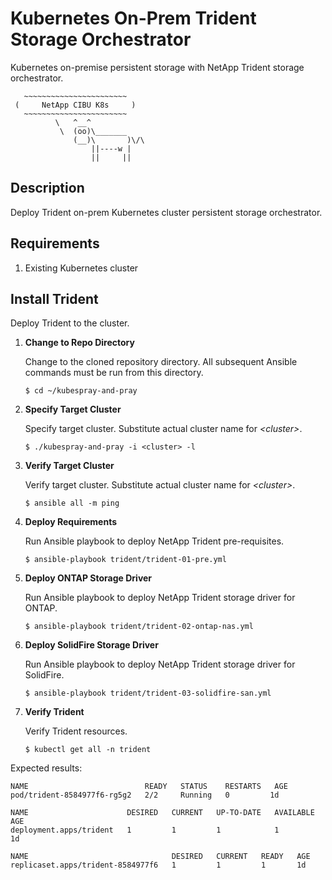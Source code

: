 # Kubernetes On-Prem Trident Storage Orchestrator #

Kubernetes on-premise persistent storage with NetApp Trident storage orchestrator.

```
   ~~~~~~~~~~~~~~~~~~~~~~~
 (     NetApp CIBU K8s     )
   ~~~~~~~~~~~~~~~~~~~~~~~
          \   ^__^
           \  (oo)\_______
              (__)\       )\/\
                  ||----w |
                  ||     ||
```

## Description ##

Deploy Trident on-prem Kubernetes cluster persistent storage orchestrator.

## Requirements ##

1. Existing Kubernetes cluster 

## Install Trident ##

Deploy Trident to the cluster.  

1. __Change to Repo Directory__

    Change to the cloned repository directory.  All subsequent Ansible commands must be run from this directory. 

   `$ cd ~/kubespray-and-pray`  

2. __Specify Target Cluster__

   Specify target cluster. Substitute actual cluster name for _\<cluster\>_. 

   `$ ./kubespray-and-pray -i <cluster> -l`  

3. __Verify Target Cluster__

   Verify target cluster. Substitute actual cluster name for _\<cluster\>_. 

   `$ ansible all -m ping`  

4. __Deploy Requirements__

    Run Ansible playbook to deploy NetApp Trident pre-requisites.

   `$ ansible-playbook trident/trident-01-pre.yml`  

5. __Deploy ONTAP Storage Driver__

    Run Ansible playbook to deploy NetApp Trident storage driver for ONTAP.

   `$ ansible-playbook trident/trident-02-ontap-nas.yml`  

6. __Deploy SolidFire Storage Driver__

    Run Ansible playbook to deploy NetApp Trident storage driver for SolidFire.

   `$ ansible-playbook trident/trident-03-solidfire-san.yml`  

7. __Verify Trident__ 

    Verify Trident resources.

   `$ kubectl get all -n trident`

Expected results:
```
NAME                          READY   STATUS    RESTARTS   AGE
pod/trident-8584977f6-rg5g2   2/2     Running   0         1d

NAME                      DESIRED   CURRENT   UP-TO-DATE   AVAILABLE   AGE
deployment.apps/trident   1         1         1            1           1d

NAME                                DESIRED   CURRENT   READY   AGE
replicaset.apps/trident-8584977f6   1         1         1       1d
```
